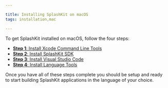 ```yaml
---

title: Installing SplashKit on macOS
tags: installation,mac

---
```


To get SplashKit installed on macOS, follow the four steps:

- [**Step 1**: Install Xcode Command Line Tools](/articles/installation/mac/step-1)
- [**Step 2**: Install SplashKit SDK](/articles/installation/mac/step-2)
- [**Step 3**: Install Visual Studio Code](/articles/installation/mac/step-3)
- [**Step 4**: Install Language Tools](/articles/installation/mac/step-4)

Once you have all of these steps complete you should be setup and ready to
start building SplashKit applications in the language of your choice.
